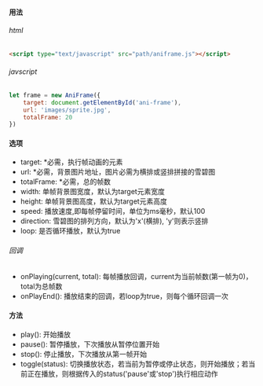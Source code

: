 #### 用法
###### html
```html
<script type="text/javascript" src="path/aniframe.js"></script>
```
###### javscript
```javascript
let frame = new AniFrame({
    target: document.getElementById('ani-frame'),
    url: 'images/sprite.jpg',
    totalFrame: 20
})
```

#### 选项
* target: *必需，执行帧动画的元素
* url: *必需，背景图片地址，图片必需为横排或竖排拼接的雪碧图
* totalFrame: *必需，总的帧数
* width: 单帧背景图宽度，默认为target元素宽度
* height: 单帧背景图高度，默认为target元素高度
* speed: 播放速度,即每帧停留时间，单位为ms毫秒，默认100
* direction: 雪碧图的排列方向，默认为'x'(横排), 'y'则表示竖排
* loop: 是否循环播放，默认为true
###### 回调
* onPlaying(current, total): 每帧播放回调，current为当前帧数(第一帧为0)，total为总帧数
* onPlayEnd(): 播放结束的回调，若loop为true，则每个循环回调一次


#### 方法
* play(): 开始播放
* pause(): 暂停播放，下次播放从暂停位置开始
* stop(): 停止播放，下次播放从第一帧开始
* toggle(status): 切换播放状态，若当前为暂停或停止状态，则开始播放；若当前正在播放，则根据传入的status('pause'或'stop')执行相应动作

